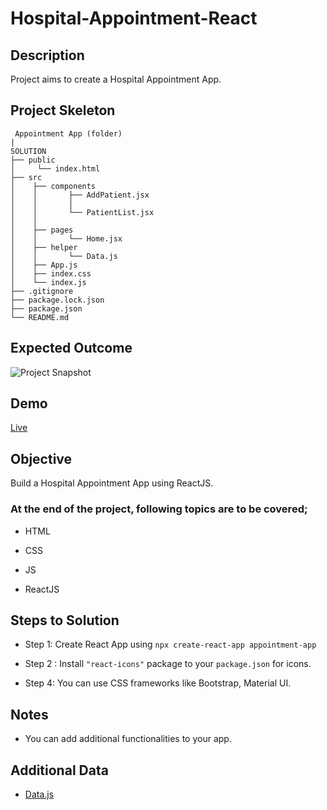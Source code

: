 # Hospital-Appointment-React

## Description

Project aims to create a Hospital Appointment App.


## Project Skeleton

```
 Appointment App (folder)
|        
SOLUTION
├── public
│     └── index.html
├── src
│    ├── components
│    │       ├── AddPatient.jsx
│    │       │
│    │       └── PatientList.jsx
│    │
│    ├── pages
│    │       └── Home.jsx
│    ├── helper
│    │       └── Data.js
│    ├── App.js
│    ├── index.css
│    └── index.js
├── .gitignore
├── package.lock.json
├── package.json
└── README.md
```

## Expected Outcome

![Project Snapshot](https://github.com/karamanburak/Hospital-Appointment-React/assets/150926922/9a1f5b83-fb6a-4da2-ba43-083f0187ceb4)

## Demo

[Live](https://hospital-appointment-eta.vercel.app/)

## Objective

Build a Hospital Appointment App using ReactJS.

### At the end of the project, following topics are to be covered;

- HTML

- CSS

- JS

- ReactJS


## Steps to Solution

- Step 1: Create React App using `npx create-react-app appointment-app`

- Step 2 : Install `"react-icons"` package to your `package.json` for icons.

- Step 4: You can use CSS frameworks like Bootstrap, Material UI.


## Notes

- You can add additional functionalities to your app.

## Additional Data

  - [Data.js](./src/helper/data.js)
